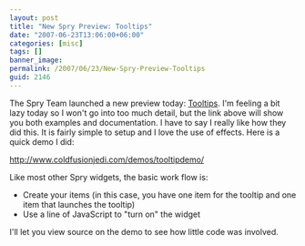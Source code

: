 ```yaml
---
layout: post
title: "New Spry Preview: Tooltips"
date: "2007-06-23T13:06:00+06:00"
categories: [misc]
tags: []
banner_image: 
permalink: /2007/06/23/New-Spry-Preview-Tooltips
guid: 2146
---
```


The Spry Team launched a new preview today: <a href="http://labs.adobe.com/technologies/spry/preview/">Tooltips</a>. I'm feeling a bit lazy today so I won't go into too much detail, but the link above will show you both examples and documentation. I have to say I really like how they did this. It is fairly simple to setup and I love the use of effects. Here is a quick demo I did:

<a href="http://www.raymondcamden.com/demos/tooltipdemo/">http://www.coldfusionjedi.com/demos/tooltipdemo/</a>

Like most other Spry widgets, the basic work flow is:

<ul>
<li>Create your items (in this case, you have one item for the tooltip and one item that launches the tooltip)
<li>Use a line of JavaScript to "turn on" the widget
</ul>

I'll let you view source on the demo to see how little code was involved.
